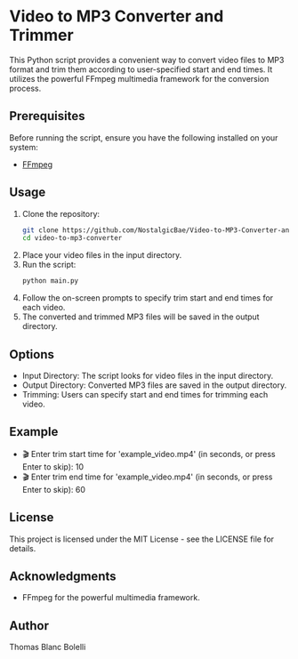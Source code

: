 # Video to MP3 Converter and Trimmer

This Python script provides a convenient way to convert video files to MP3 format and trim them according to user-specified start and end times. It utilizes the powerful FFmpeg multimedia framework for the conversion process.

## Prerequisites

Before running the script, ensure you have the following installed on your system:
- [FFmpeg](https://ffmpeg.org/download.html)

## Usage

1. Clone the repository:
   ```bash
   git clone https://github.com/NostalgicBae/Video-to-MP3-Converter-and-Trimmer.git
   cd video-to-mp3-converter
2. Place your video files in the input directory.
3. Run the script:
   ```bash
   python main.py
4. Follow the on-screen prompts to specify trim start and end times for each video.
5. The converted and trimmed MP3 files will be saved in the output directory.

## Options

- Input Directory: The script looks for video files in the input directory.
- Output Directory: Converted MP3 files are saved in the output directory.
- Trimming: Users can specify start and end times for trimming each video.

## Example

- 🎬 Enter trim start time for 'example_video.mp4' (in seconds, or press Enter to skip): 10
- 🎬 Enter trim end time for 'example_video.mp4' (in seconds, or press Enter to skip): 60

## License

This project is licensed under the MIT License - see the LICENSE file for details.

## Acknowledgments

- FFmpeg for the powerful multimedia framework.

## Author

Thomas Blanc Bolelli